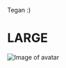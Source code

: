 Tegan :)
# LARGE
![Image of avatar](https://www.google.com/imgres?imgurl=https%3A%2F%2Fcdn.vox-cdn.com%2Fthumbor%2FmXo5ObKpTbHYi9YslBy6YhfedT4%3D%2F95x601%3A1280x1460%2F1200x800%2Ffilters%3Afocal(538x858%3A742x1062)%2Fcdn.vox-cdn.com%2Fuploads%2Fchorus_image%2Fimage%2F66699060%2Fmgidarccontentnick.comc008fa9d_d.0.png&imgrefurl=https%3A%2F%2Fwww.theverge.com%2F2020%2F4%2F23%2F21233545%2Fnetflix-avatar-the-last-airbender-may-15th&tbnid=IB8MXo9qAsGg6M&vet=12ahUKEwi80NuX4MH1AhUXU80KHd89DUgQMygAegUIARDbAQ..i&docid=_DO4dJt2tr1ojM&w=1200&h=800&q=avatar%20the%20last%20airbender&ved=2ahUKEwi80NuX4MH1AhUXU80KHd89DUgQMygAegUIARDbAQ)
